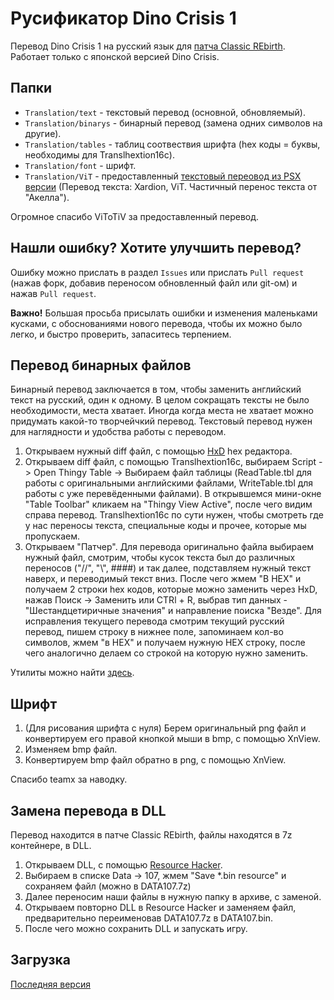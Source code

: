 # Русификатор Dino Crisis 1
Перевод Dino Crisis 1 на русский язык для [патча Classic REbirth](https://classicrebirth.com/index.php/dino-crisis-classic-rebirth/). Работает только с японской версией Dino Crisis.

## Папки
* `Translation/text` - текстовый перевод (основной, обновляемый).
* `Translation/binarys` - бинарный перевод (замена одних символов на другие).
* `Translation/tables` - таблиц соотвествия шрифта (hex коды = буквы, необходимы для Translhextion16c).
* `Translation/font` - шрифт.
* `Translation/ViT` - предоставленный [текстовый переовод из PSX версии](https://psxplanet.ru/forum/showthread.php?t=33881) (Перевод текста: Xardion, ViT. Частичный перенос текста от "Акелла").

Огромное спасибо ViToTiV за предоставленный перевод.

## Нашли ошибку? Хотите улучшить перевод?
Ошибку можно прислать в раздел `Issues` или прислать `Pull request` (нажав форк, добавив переносом обновленный файл или git-ом) и нажав `Pull request`.

**Важно!** Большая просьба присылать ошибки и изменения маленьками кусками, с обоснованиями нового перевода, чтобы их можно было легко, и быстро проверить, запаситесь терпением.

## Перевод бинарных файлов
Бинарный перевод заключается в том, чтобы заменить английский текст на русский, один к одному. В целом сокращать тексты не было необходимости, места хватает. Иногда когда места не хватает можно придумать какой-то творчейчкий перевод. Текстовый перевод нужен для наглядности и удобства работы с переводом.

1. Открываем нужный diff файл, с помощью [HxD](https://mh-nexus.de/en/downloads.php?product=HxD20) hex редактора.
2. Открываем diff файл, с помощью Translhextion16c, выбираем Script -> Open Thingy Table -> Выбираем файл таблицы (ReadTable.tbl для работы с оригинальными английскими файлами, WriteTable.tbl для работы с уже перевёденными файлами). В открывшемся мини-окне "Table Toolbar" кликаем на "Thingy View Active", после чего видим справа перевод. Translhextion16c по сути нужен, чтобы смотреть где у нас переносы текста, специальные коды и прочее, которые мы пропускаем.
3. Открываем "Патчер". Для перевода оригинально файла выбираем нужный файл, смотрим, чтобы кусок текста был до различных переносов ("\/\/", "\\\", ####) и так далее, подставляем нужный текст наверх, и переводимый текст вниз. После чего жмем "В HEX" и получаем 2 строки hex кодов, которые можно заменить через HxD, нажав Поиск -> Заменить или CTRl + R, выбрав тип данных - "Шестандцетиричные значения" и направление поиска "Везде". Для исправления текущего перевода смотрим текущий русский перевод, пишем строку в нижнее поле, запоминаем кол-во символов, жмем "в HEX" и получаем нужную HEX строку, после чего аналогично делаем со строкой на которую нужно заменить.

Утилиты можно найти [здесь](https://github.com/REClassicRus/DC1Rus/releases).

## Шрифт
1. (Для рисования шрифта с нуля) Берем оригинальный png файл и конвертируем его правой кнопкой мыши в bmp, с помощью XnView.
2. Изменяем bmp файл.
3. Конвертируем bmp файл обратно в png, с помощью XnView.

Спасибо teamx за наводку.

## Замена перевода в DLL
Перевод находится в патче Classic REbirth, файлы находятся в 7z контейнере, в DLL.

1. Открываем DLL, с помощью [Resource Hacker](https://www.angusj.com/resourcehacker/).
2. Выбираем в списке Data -> 107, жмем "Save *.bin resource" и сохраняем файл (можно в DATA107.7z)
3. Далее переносим наши файлы в нужную папку в архиве, с заменой.
4. Открываем повторно DLL в Resource Hacker и заменяем файл, предварительно переименовав DATA107.7z в DATA107.bin.
5. После чего можно сохранить DLL и запускать игру.

## Загрузка
[Последняя версия](https://mega.nz/folder/u7YVxSCD#4wzAwaSixlJ2Rmk97uD0LA)
